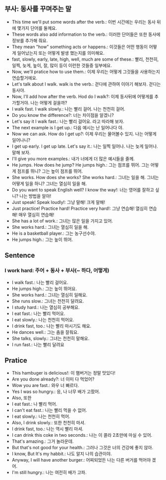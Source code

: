 ## 부사: 동사를 꾸며주는 말
- This time we'll put some words after the verb.: 이번 시간에는 우리는 동사 뒤에 몇가지 단어를 둘께요.
- These words also add information to the verb.: 이러한 단어들은 또한 동사에 정보를 추가해 줘요.
- They mean "how" something acts or happens.: 이것들은 어떤 행동이 어떻게 일어났는지 또는 어떻게 발생 했는지를 의미해요.
- fast, slowly, early, late, high, well, much are some of these.: 빨리, 천천히, 일찍, 늦게, 높이, 잘, 많이 등이 이런한 것들중 일부에요. 
- Now, we'll pratice how to use them.: 이제 우리는 어떻게 그것들을 사용하는지 연습할거에요.
- Let's talk about I walk. walk is the verb.: 걷다에 관하여 이야기 해보자. 걷다는 동사야.
- Now, I'll add how after the verb. Hod do I walk?: 이제 동사뒤에 어떻게를 추가할거야. 나는 어떻게 걸을까? 
- I walk fast. I walk slowly.: 나는 빨리 걸어. 나는 천천히 걸어.
- Do you know the difference?: 너는 차이점을 알겠니?
- Let's say it I walk fast.: 나는 빨리 걸어요. 라고 따라해 보자.
- The next example is I get up.: 다음 예시는 난 일어나다 야.
- Now we can ask. How do I get up?: 이제 우리는 물어볼수 있지. 나는 어떻게 일어나니?
- I get up early. I get up late. Let's say it.: 나는 일찍 일어나. 나는 늦게 일어나. 말해 보자.
- I'll give you more examples.: 내가 너에게 더 많은 예시들을 줄께.
- He jumps. How does he jump? He jumps high.: 그는 점프를 뛰어. 그는 어떻게 점프를 뛰니? 그는 높이 점프를 뛰어.
- She works. How does she works? She works hard.: 그녀는 일을 해. 그녀는 어떻게 일을 하니? 그녀는 열심히 일을 해.
- Do you want to speak English well? I know the way!: 너는 영어를 잘하고 싶니? 나는 방법을 알아!
- Just speak! Speak loudly!: 그냥 말해! 크게 말해!
- Just practice! Practice hard! Practice very hard!: 그냥 연습해! 열심히 연습해! 매우 열심히 연습해!
- She has a lot of work.: 그녀는 많은 일을 가지고 있어.
- She works hard.: 그녀는 열심히 일을 해.
- He is a basketball player.: 그는 농구선수야.
- He jumps high.: 그는 높이 뛰어.

## Sentence
### I work hard: 주어 + 동사 + 부사(~ 하다, 어떻게) 
- I walk fast.: 나는 빨리 걸어요.
- He jumps high.: 그는 높이 뛰어요.
- She works hard.: 그녀는 열심히 일해요.
- She runs slow.: 그녀는 천천히 달려요.
- I study hard.: 나는 열심히 공부해요.
- I eat fast.: 나는 빨리 먹어요.
- I eat slowly.: 나는 천천히 먹어요.
- I drink fast, too.: 나는 빨리 마시기도 해요.
- He dances well.: 그는 춤을 잘춰요.
- She talks, slowly.: 그녀는 천천히 말해요.
- I run fast.: 나는 빨리 달려요


## Pratice
- This hambuger is delicious!: 이 햄버거는 정말 맛있다!
- Are you done already?: 너 이미 다 먹었어?
- Wow you are fast.: 와우 너 빠르다.
- Yes I was so hungry.: 응, 나 너무 배가 고팠어.
- Also, 또한
- I eat fast.: 나 빨리 먹어.
- I can't eat fast.: 나는 빨리 먹을 수 없어.
- I eat slowly.: 나는 천천히 먹어.
- Also, I drink slowly.: 또한 천천히 마셔.
- I drink fast, too.: 나는 역시 빨리 마셔.
- I can drink this coke in two seconds.: 나는 이 콜라 2초만에 마실 수 있어.
- That's amazing.: 그거 놀라운데.
- But that's not good for your health.: 그러나 그것은 너의 건강에 좋지 않아.
- I know, But It's my habbit.: 나도 알지 나의 습관이야.
- Anyway, I will have another burger.: 어찌되었든 나는 다른 버거를 먹어야 겠어.
- I'm still hungry.: 나는 여전히 배가 고파.
